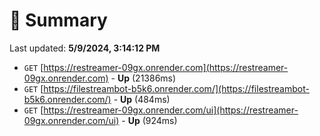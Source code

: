 # 📖 Summary
Last updated: **5/9/2024, 3:14:12 PM**

- `GET` [https://restreamer-09gx.onrender.com](https://restreamer-09gx.onrender.com) - **Up** (21386ms)
- `GET` [https://filestreambot-b5k6.onrender.com/](https://filestreambot-b5k6.onrender.com/) - **Up** (484ms)
- `GET` [https://restreamer-09gx.onrender.com/ui](https://restreamer-09gx.onrender.com/ui) - **Up** (924ms)
